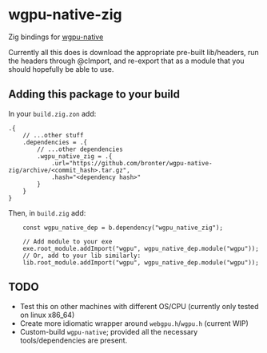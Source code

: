 # wgpu-native-zig
Zig bindings for [wgpu-native](https://github.com/gfx-rs/wgpu-native)

Currently all this does is download the appropriate pre-built lib/headers, run the headers through @cImport, and re-export that as a module that you should hopefully be able to use.

## Adding this package to your build
In your `build.zig.zon` add:
```zig
.{
    // ...other stuff
    .dependencies = .{
        // ...other dependencies
        .wgpu_native_zig = .{
            .url="https://github.com/bronter/wgpu-native-zig/archive/<commit_hash>.tar.gz",
            .hash="<dependency hash>"
        }
    }
}
```
Then, in `build.zig` add:
```zig
    const wgpu_native_dep = b.dependency("wgpu_native_zig");

    // Add module to your exe
    exe.root_module.addImport("wgpu", wgpu_native_dep.module("wgpu"));
    // Or, add to your lib similarly:
    lib.root_module.addImport("wgpu", wgpu_native_dep.module("wgpu"));
```

## TODO
* Test this on other machines with different OS/CPU (currently only tested on linux x86_64)
* Create more idiomatic wrapper around `webgpu.h`/`wgpu.h` (current WIP)
* Custom-build `wgpu-native`; provided all the necessary tools/dependencies are present.

